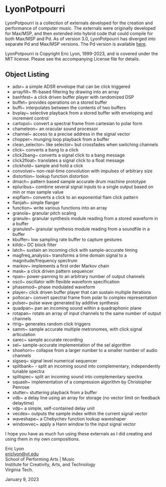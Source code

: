 # LyonPotpourri

LyonPotpourri is a collection of externals developed for the creation and performance of computer music. The externals were originally developed for Max/MSP, and then extended into hybrid code that could compile for both Max/MSP and Pd. As of version 3.0, LyonPotpourri has diverged into separate Pd and Max/MSP versions. The Pd version is available [here](https://github.com/ericlyon/pd-lyonpotpourri).

LyonPotpourri is Copyright Eric Lyon, 1999-2023, and is covered under the MIT license. Please see the accompanying License file for details.

## Object Listing

- adsr~ a simple ADSR envelope that can be click triggered
- arrayfilt~ fft-based filtering by drawing into an array
- bashfest~ a click driven buffer player with randomized DSP
- buffet~ provides operations on a stored buffer
- buffi~ interpolates between the contents of two buffers
- bvplay~ selective playback from a stored buffer with enveloping and increment control
- cartopol~ convert a spectral frame from cartesian to polar form
- chameleon~ an oracular sound processor
- channel~ access to a precise address in the signal vector
- chopper~ munging loop playback from a buffer
- clean_selector~ like selector~ but crossfades when switching channels
- click~ converts a bang to a click
- click2bang~ converts a signal click to a bang message
- click2float~ translates a signal click to a float message
- clickhold~ sample and hold a click
- convolver~ non-real-time convolution with impulses of arbitrary size
- distortion~ lookup function distortion
- dmach~ pattern based sample accurate drum machine prototype
- epluribus~ combine several signal inputs to a single output based on min or max sample value
- expflam~ converts a click to an exponential flam click pattern
- flanjah~ simple flanger
- function~ write various functions into an array
- granola~ granular pitch scaling
- granule~ granular synthesis module reading from a stored waveform in a buffer
- granulesf~ granular synthesis module reading from a soundfile in a buffer
- kbuffer~ low sampling rate buffer to capture gestures
- killdc~ DC block filter
- latch~ sustain an incoming click with sample-accurate timing
- magfreq_analysis~ transforms a time domain signal to a magnitude/frequency spectrum
- markov~ implements a first order Markov chain
- mask~ a click driven pattern sequencer
- npan~ power-panning to an arbitrary number of output channels
- oscil~ oscillator with flexible waveform specification
- phasemod~ phase modulated waveform
- player~ click driven buffer player that can sustain multiple iterations
- poltocar~ convert spectral frame from polar to complex representation
- pulser~ pulse wave generated by additive synthesis
- quadpan~ pan an incoming sound within a quadraphonic plane
- rotapan~ rotate an array of input channels to the same number of output channels
- rtrig~ generates random click triggers
- samm~ sample accurate multiple metronomes, with click signal articulation
- sarec~ sample accurate recording
- sel~ sample-accurate implementation of the sel algorithm
- shoehorn~ collapse from a larger number to a smaller number of audio channels
- sigseq~ signal level numerical sequencer
- splitbank~ - split an incoming sound into complementary, independently tunable spectra
- splitspec~ split an incoming sound into complementary spectra
- squash~ implementation of a compression algorithm by Christopher Penrose
- stutter~ stuttering playback from a buffer
- vdb~ a delay line using an array for storage (no vector limit on feedback delaytime)
- vdp~ a simple, self-contained delay unit
- vecdex~ outputs the sample index within the current signal vector
- waveshape~ a Chebychev function lookup waveshaper
- windowvec~ apply a Hann window to the input signal vector

I hope you have as much fun using these externals as I did creating and using them in my own compositions.

Eric Lyon<br>
ericlyon@vt.edu<br>
School of Performing Arts | Music<br>
Institute for Creativity, Arts, and Technology<br>
Virginia Tech. 

January 9, 2023
